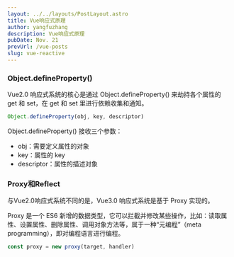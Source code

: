 ```yaml
---
layout: ../../layouts/PostLayout.astro
title: Vue响应式原理
author: yangfuzhang
description: Vue响应式原理
pubDate: Nov. 21
prevUrl: /vue-posts
slug: vue-reactive
---
```


### Object.defineProperty()

Vue2.0 响应式系统的核心是通过 Object.defineProperty() 来劫持各个属性的 get 和 set，在 get 和 set 里进行依赖收集和通知。

```javascript
Object.defineProperty(obj, key, descriptor)
```

Object.defineProperty() 接收三个参数：

- obj：需要定义属性的对象
- key：属性的 key
- descriptor：属性的描述对象

### Proxy和Reflect

与Vue2.0响应式系统不同的是，Vue3.0 响应式系统是基于 Proxy 实现的。

Proxy 是一个 ES6 新增的数据类型，它可以拦截并修改某些操作，比如：读取属性、设置属性、删除属性、调用对象方法等，属于一种“元编程”（meta programming），即对编程语言进行编程。

```javascript
const proxy = new proxy(target, handler)
```
 



